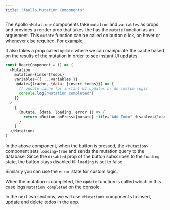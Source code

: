 ```yaml
---
title: "Apollo Mutation Components"
---
```


The Apollo `<Mutation>` components take `mutation` and `variables` as props and provides a render prop that takes the has the `mutate` function as an arguement. This `mutate` function can be called on button click, on hover or whenever else required. For example,

It also takes a prop called `update` where we can manipulate the cache based on the results of the mutation in order to see instant UI updates.

```javascript
const ReactComponent = () => (
  <Mutation
    mutation={insertTodos}
    variables={{ ...variables }}
    update={(cache, {data: {insert_todos}}) => {
      // update cache for instant UI updates or do custom logic
      console.log('Mutation completed')
    }}
  >
    {
      (mutate, {data, loading, error }) => {
        return <Button onPress={mutate} title="Add Todo" disabled={loading} disabled={loading}/>
      }
    }
  </Mutation>
)
```

In the above component, when the button is pressed, the `<Mutation>` component sets `loading=true` and sends the mutation query to the database. Since the `disabled` prop of the button subscribes to the `loading` state, the button stays disabled till `loading` is set to false.

Similarly you can use the `error` state for custom logic.

When the mutation is completed, the `update` function is called which in this case logs `Mutation completed` on the console.

In the next two sections, we will use `<Mutation>` components to insert, update and delete todos in the app.

